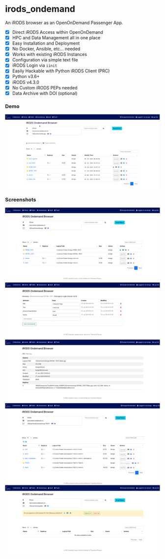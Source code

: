 # irods_ondemand

An iRODS browser as an OpenOnDemand Passenger App.

- [x] Direct iRODS Access within OpenOnDemand
- [x] HPC and Data Management all in one place
- [x] Easy Installation and Deployment
- [x] No Docker, Ansible, etc... needed
- [x] Works with existing iRODS Instances
- [x] Configuration via simple text file
- [x] iRODS Login via ``iinit``
- [x] Easily Hackable with Python iRODS Client (PRC)
- [x] Python v3.6+
- [x] iRODS v4.3.0
- [x] No Custom iRODS PEPs needed
- [x] Data Archive with DOI (optional)

### Demo
![irods_ood1_gif](./screenshots/irods_ood1.gif)

### Screenshots

![browser](./screenshots/irods_ondemand1.png)
![metadata](./screenshots/irods_ondemand2.png)
![info](./screenshots/irods_ondemand3.png)
![doirequest](./screenshots/irods_ondemand4.png)
![doireply](./screenshots/irods_ondemand5.png)